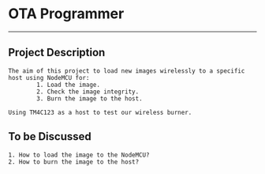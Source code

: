 # **OTA Programmer**
****
## **Project Description**
    The aim of this project to load new images wirelessly to a specific host using NodeMCU for:
            1. Load the image.
            2. Check the image integrity.
            3. Burn the image to the host.

    Using TM4C123 as a host to test our wireless burner.

## **To be Discussed**
    1. How to load the image to the NodeMCU?
    2. How to burn the image to the host?
    

